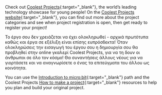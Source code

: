 Check out [Coolest Projects](https://coolestprojects.org/){:target="\_blank"}, the world’s leading technology showcase for young people! On the [Coolest Projects website](https://coolestprojects.org/){:target="\_blank"}, you can find out more about the project categories and see when project registration is open, then get ready to register your project!

Το έργο σου δεν χρειάζεται να έχει ολοκληρωθεί - αρχικά πρωτότυπα καθώς και έργα σε εξέλιξη είναι επίσης ευπρόσδεκτα! Όταν ολοκληρώσεις την εισαγωγή του έργου σου η δημιουργία σου θα προβληθεί στην online γκαλερί Coolest Projects, για να τη δουν οι άνθρωποι σε όλο τον κόσμο! Θα συναντήσεις άλλους νέους για να γιορτάσετε και να αναγνωρίσετε ο ένας τα επιτεύγματα του άλλου ως κοινότητα.

You can use the [Introduction to micro:bit](https://projects.raspberrypi.org/en/pathways/microbit-intro){:target="\_blank"} path and the Coolest Projects [How to make a project](https://coolestprojects.org/2020/03/31/how-to-make-a-project-workbook-and-additional-resources/){:target="\_blank"} resources to help you plan and build your original project.
